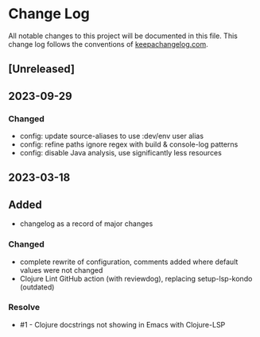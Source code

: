 # Change Log
All notable changes to this project will be documented in this file. This change log follows the conventions of [keepachangelog.com](http://keepachangelog.com/).

## [Unreleased]

## 2023-09-29
### Changed
- config: update source-aliases to use :dev/env user alias
- config: refine paths ignore regex with build & console-log patterns
- config: disable Java analysis, use significantly less resources

## 2023-03-18
## Added
- changelog as a record of major changes

### Changed
- complete rewrite of configuration, comments added where default values were not changed
- Clojure Lint GitHub action (with reviewdog), replacing setup-lsp-kondo (outdated)

### Resolve
- #1 - Clojure docstrings not showing in Emacs with Clojure-LSP
